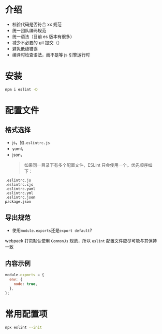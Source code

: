 # 介绍

- 校验代码是否符合 xx 规范
- 统一团队编码规范
- 统一语法（目前 es 版本有很多）
- 减少不必要的 git 提交（）
- 避免低级错误
- 编译时检查语法，而不是等 js 引擎运行时

# 安装

```sh
npm i eslint -D
```

# 配置文件

## 格式选择

- js，如`.eslintrc.js`
- yaml，
- json，
  > 如果同一目录下有多个配置文件，ESLint 只会使用一个。优先顺序如下：

```
.eslintrc.js
.eslintrc.cjs
.eslintrc.yaml
.eslintrc.yml
.eslintrc.json
package.json
```

## 导出规范

- 使用`module.exports`还是`export default`?

webpack 打包默认使用 `CommonJs` 规范，所以 `eslint` 配置文件应尽可能与其保持一致

## 内容示例

```js
module.exports = {
  env: {
    node: true,
  },
};
```

# 常用配置项

```sh
npx eslint --init
```
